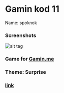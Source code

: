 # Gamin kod 11
Name: spoknok
### Screenshots
![alt tag](https://i.gyazo.com/a77ccd21a6246a692779cf935528331b.png)
### Game for [Gamin.me](http://gamin.me/)
### Theme: Surprise
### [link](http://gamin.me/entries/86#new)
